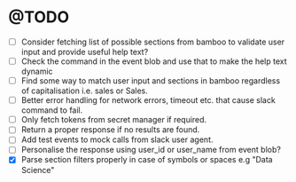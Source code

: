 # @TODO

- [ ] Consider fetching list of possible sections from bamboo to validate user input and provide useful help text?
- [ ] Check the command in the event blob and use that to make the help text dynamic
- [ ] Find some way to match user input and sections in bamboo regardless of capitalisation i.e. sales or Sales.
- [ ] Better error handling for network errors, timeout etc. that cause slack command to fail.
- [ ] Only fetch tokens from secret manager if required.
- [ ] Return a proper response if no results are found.
- [ ] Add test events to mock calls from slack user agent.
- [ ] Personalise the response using user_id or user_name from event blob?
- [X] Parse section filters properly in case of symbols or spaces e.g "Data Science"
